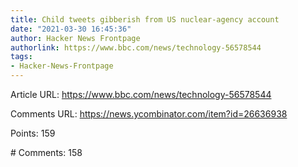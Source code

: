 ```yaml
---
title: Child tweets gibberish from US nuclear-agency account
date: "2021-03-30 16:45:36"
author: Hacker News Frontpage
authorlink: https://www.bbc.com/news/technology-56578544
tags:
- Hacker-News-Frontpage
---
```


<p>Article URL: <a href="https://www.bbc.com/news/technology-56578544">https://www.bbc.com/news/technology-56578544</a></p>
<p>Comments URL: <a href="https://news.ycombinator.com/item?id=26636938">https://news.ycombinator.com/item?id=26636938</a></p>
<p>Points: 159</p>
<p># Comments: 158</p>
